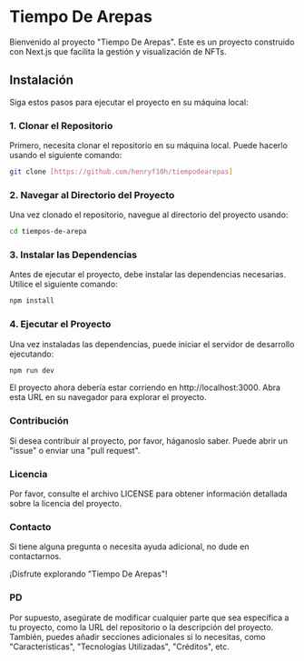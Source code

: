 # Tiempo De Arepas

Bienvenido al proyecto "Tiempo De Arepas". Este es un proyecto construido con Next.js que facilita la gestión y visualización de NFTs. 

## Instalación

Siga estos pasos para ejecutar el proyecto en su máquina local:

### 1. Clonar el Repositorio

Primero, necesita clonar el repositorio en su máquina local. Puede hacerlo usando el siguiente comando:

```bash
git clone [https://github.com/henryf10h/tiempodearepas]
```

### 2. Navegar al Directorio del Proyecto
Una vez clonado el repositorio, navegue al directorio del proyecto usando:

```bash
cd tiempos-de-arepa
```
### 3. Instalar las Dependencias
Antes de ejecutar el proyecto, debe instalar las dependencias necesarias. Utilice el siguiente comando:
```bash
npm install
```

### 4. Ejecutar el Proyecto
Una vez instaladas las dependencias, puede iniciar el servidor de desarrollo ejecutando:
```bash
npm run dev
```
El proyecto ahora debería estar corriendo en http://localhost:3000. Abra esta URL en su navegador para explorar el proyecto.

### Contribución
Si desea contribuir al proyecto, por favor, háganoslo saber. Puede abrir un "issue" o enviar una "pull request".

### Licencia
Por favor, consulte el archivo LICENSE para obtener información detallada sobre la licencia del proyecto.

### Contacto
Si tiene alguna pregunta o necesita ayuda adicional, no dude en contactarnos.

¡Disfrute explorando "Tiempo De Arepas"!

### PD
Por supuesto, asegúrate de modificar cualquier parte que sea específica a tu proyecto, como la URL del repositorio o la descripción del proyecto. También, puedes añadir secciones adicionales si lo necesitas, como "Características", "Tecnologías Utilizadas", "Créditos", etc.
